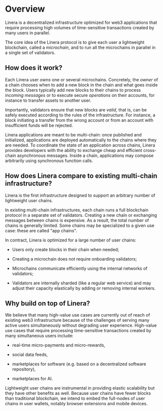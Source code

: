 # Overview

Linera is a decentralized infrastructure optimized for web3 applications that require processing high volumes of time-sensitive transactions created by many users in parallel.

The core idea of the Linera protocol is to give each user a lightweight blockchain, called a *microchain*, and to run all the microchains in parallel in a single set of validators.

## How does it work?

Each Linera user *owns* one or several microchains. Concretely, the *owner* of a chain chooses when to add a new block in the chain and what goes inside the block. Users typically add new blocks to their chains to process *incoming messages* or to execute secure *operations* on their accounts, for instance to transfer assets to another user.

Importantly, validators ensure that new blocks are *valid*, that is, can be safely executed according to the rules of the infrastructure. For instance, a block initiating a transfer from the wrong account or from an account with insufficient funds will be rejected.

Linera applications are meant to be multi-chain: once published and initialized, applications are deployed automatically to the chains where they are needed. To coordinate the state of an application across chains, Linera provides developers with the ability to exchange cheap and efficient cross-chain asynchronous messages. <!-- Incoming messages from another chains are first placed into an inbox. They are executed later when they are picked in a block of the receiving chain. -->
Inside a chain, applications may compose arbitrarily using synchronous function calls.

## How does Linera compare to existing multi-chain infrastructure?

Linera is the first infrastructure designed to support an arbitrary number of lightweight user chains.

In existing multi-chain infrastructures, each chain runs a full blockchain protocol in a separate set of validators. Creating a new chain or exchanging messages between chains is expensive. As a result, the total number of chains is generally limited. Some chains may be specialized to a given use case: these are called "app chains".

In contract, Linera is optimized for a large number of user chains:

* Users only create blocks in their chain when needed;

* Creating a microchain does not require onboarding validators;

* Microchains communicate efficiently using the internal networks of validators;

* Validators are internally sharded (like a regular web service) and may adjust their capacity elastically by adding or removing internal workers.

<!--Linera integrates many chains in a unique set of validators, which greatly facilitates cross-chain communication. The execution model of Linera is designed to be language-agnostic and developer-friendly, and Linera applications are composable and multi-chain. Linera also relies on delegated proof of stake (DPoS) for security and supports regularly changing sets of validators. Microchains are designed to be auditable independently, allowing for distributed audits by the community.-->

## Why build on top of Linera?

We believe that many high-value use cases are currently out of reach of existing web3 infrastructure because of the challenges of serving many active users simultaneously without degrading user experience. High-value use cases
that require processing time-sensitive transactions created by many simultaneous users include:

* real-time micro-payments and micro-rewards,

* social data feeds,

* marketplaces for software (e.g. based on a decentralized software repository),

* marketplaces for AI.

Lightweight user chains are instrumental in providing elastic scalability but they have other benefits as well. Because user chains have fewer blocks than traditional blockchain, we intend to embed the full-nodes of user chains in user wallets, notably browser extensions and mobile devices.
